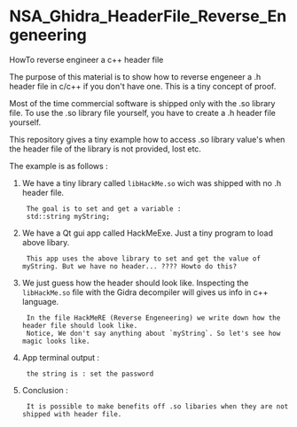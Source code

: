 # NSA_Ghidra_HeaderFile_Reverse_Engeneering
HowTo reverse engineer a c++ header file

The purpose of this material is to show how to reverse engeneer a .h header file in c/c++ if you don't have one.
This is a tiny concept of proof.

Most of the time commercial software is shipped only with the .so library file. To use the .so library file yourself, you 
have to create a .h header file yourself.

This repository gives a tiny example how to access .so library value's when the header file of the library is not provided, lost etc.

The example is as follows :

1. We have a tiny library called `libHackMe.so` wich was shipped with no .h header file.

        The goal is to set and get a variable :
        std::string myString;
      
2. We have a Qt gui app called HackMeExe. Just a tiny program to load above libary.

        This app uses the above library to set and get the value of myString. But we have no header... ???? Howto do this?
        
        
3. We just guess how the header should look like. Inspecting the `libHackMe.so` file with the Gidra decompiler will gives us info in c++ language.

        In the file HackMeRE (Reverse Engeneering) we write down how the header file should look like. 
        Notice, We don't say anything about `myString`. So let's see how magic looks like.
        
4. App terminal output :        

        the string is : set the password
      
5. Conclusion :

        It is possible to make benefits off .so libaries when they are not shipped with header file.
        
        
        
        
        
